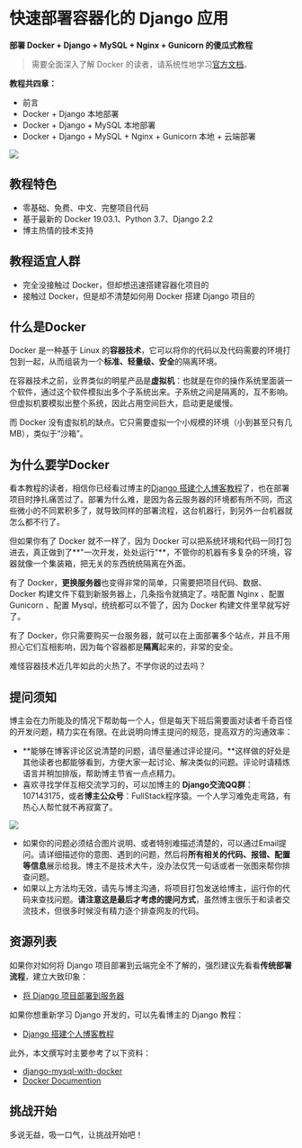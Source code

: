 # 快速部署容器化的 Django 应用
**部署 Docker + Django + MySQL + Nginx + Gunicorn 的傻瓜式教程**

> 需要全面深入了解 Docker 的读者，请系统性地学习[官方文档](https://docs.docker.com/get-started/)。

**教程共四章：**

- 前言
- Docker + Django 本地部署
- Docker + Django + MySQL 本地部署
- Docker + Django + MySQL + Nginx + Gunicorn 本地 + 云端部署

![](https://www.dusaiphoto.com/media/image/image_source/20190928/reduce_docker_small.jpg)

## 教程特色

- 零基础、免费、中文、完整项目代码
- 基于最新的 Docker 19.03.1、Python 3.7、Django 2.2
- 博主热情的技术支持

## 教程适宜人群

- 完全没接触过 Docker，但却想迅速搭建容器化项目的
- 接触过 Docker，但是却不清楚如何用 Docker 搭建 Django 项目的

## 什么是Docker

Docker 是一种基于 Linux 的**容器技术**，它可以将你的代码以及代码需要的环境打包到一起，从而组装为一个**标准、轻量级、安全**的隔离环境。

在容器技术之前，业界类似的明星产品是**虚拟机**：也就是在你的操作系统里面装一个软件，通过这个软件模拟出多个子系统出来。子系统之间是隔离的，互不影响。但虚拟机要模拟出整个系统，因此占用空间巨大，启动更是缓慢。

而 Docker 没有虚拟机的缺点。它只需要虚拟一个小规模的环境（小到甚至只有几MB），类似于“沙箱”。

## 为什么要学Docker

看本教程的读者，相信你已经看过博主的[Django 搭建个人博客教程](https://www.dusaiphoto.com/article/detail/71/)了，也在部署项目时挣扎痛苦过了。部署为什么难，是因为各云服务器的环境都有所不同，而这些微小的不同累积多了，就导致同样的部署流程，这台机器行，到另外一台机器就怎么都不行了。

但如果你有了 Docker 就不一样了，因为 Docker 可以把系统环境和代码一同打包进去，真正做到了**"一次开发，处处运行"**，不管你的机器有多复杂的环境，容器就像一个集装箱，把无关的东西统统隔离在外面。

有了 Docker，**更换服务器**也变得非常的简单，只需要把项目代码、数据、Docker 构建文件下载到新服务器上，几条指令就搞定了。啥配置 Nginx 、配置 Gunicorn 、配置 Mysql，统统都可以不管了，因为 Docker 构建文件里早就写好了。

有了 Docker，你只需要购买一台服务器，就可以在上面部署多个站点，并且不用担心它们互相影响，因为每个容器都是**隔离**起来的，非常的安全。

难怪容器技术近几年如此的火热了。不学你说的过去吗？

## 提问须知

博主会在力所能及的情况下帮助每一个人，但是每天下班后需要面对读者千奇百怪的开发问题，精力实在有限。在此说明向博主提问的规范，提高双方的沟通效率：

- **能够在博客评论区说清楚的问题，请尽量通过评论提问。**这样做的好处是其他读者也都能够看到，方便大家一起讨论、解决类似的问题。评论时请精炼语言并稍加排版，帮助博主节省一点点精力。
- 喜欢寻找学伴互相交流学习的，可以加博主的 **Django交流QQ群**：107143175，或者**博主公众号**：FullStack程序猿。一个人学习难免走弯路，有热心人帮忙就不再寂寞了。

![](http://blog.dusaiphoto.com/QR-h.jpg)

- 如果你的问题必须结合图片说明、或者特别难描述清楚的，可以通过Email提问。请详细描述你的意图、遇到的问题，然后将**所有相关的代码、报错、配置等信息**展示给我。博主不是技术大牛，没办法仅凭一句话或者一张图来帮你排查问题。
- 如果以上方法均无效，请先与博主沟通，将项目打包发送给博主，运行你的代码来查找问题。**请注意这是最后才考虑的提问方式**，虽然博主很乐于和读者交流技术，但很多时候没有精力逐个排查网友的代码。

## 资源列表

如果你对如何将 Django 项目部署到云端完全不了解的，强烈建议先看看**传统部署流程**，建立大致印象：

- [将 Django 项目部署到服务器](https://www.dusaiphoto.com/article/detail/71/)

如果你想重新学习 Django 开发的，可以先看博主的 Django 教程：

- [Django 搭建个人博客教程](https://www.dusaiphoto.com/article/detail/2/)

此外，本文撰写时主要参考了以下资料：

- [django-mysql-with-docker](http://www.nisanthsojan.com/django-mysql-with-docker -a-step-by-step-guide-for-local-development-part-1/)
- [Docker Documention](https://docs.docker.com/)

## 挑战开始

多说无益，吸一口气，让挑战开始吧！
